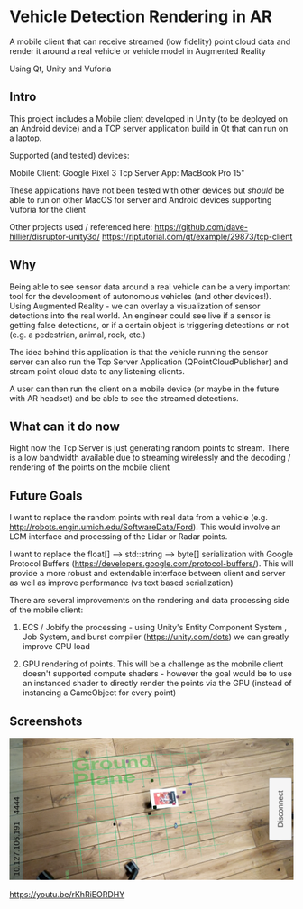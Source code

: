 # Vehicle Detection Rendering in AR
A mobile client that can receive streamed (low fidelity) point cloud data and render it around a real vehicle or vehicle model in Augmented Reality

Using Qt, Unity and Vuforia

## Intro
This project includes a Mobile client developed in Unity (to be deployed on an Android device) and a TCP server application build in Qt that can run on a laptop. 

Supported (and tested) devices: 

Mobile Client: Google Pixel 3
Tcp Server App: MacBook Pro 15"

These applications have not been tested with other devices but *should* be able to run on other MacOS for server and Android devices supporting Vuforia for the client

Other projects used / referenced here:
https://github.com/dave-hillier/disruptor-unity3d/
https://riptutorial.com/qt/example/29873/tcp-client


## Why 
Being able to see sensor data around a real vehicle can be a very important tool for the development of autonomous vehicles (and other devices!). Using Augmented Reality - we can overlay a visualization of sensor detections into the real world. An engineer could see live if a sensor is getting false detections, or if a certain object is triggering detections or not (e.g. a pedestrian, animal, rock, etc.)

The idea behind this application is that the vehicle running the sensor server can also run the Tcp Server Application (QPointCloudPublisher) and stream point cloud data to any listening clients. 

A user can then run the client on a mobile device (or maybe in the future with AR headset) and be able to see the streamed detections. 

## What can it do now
Right now the Tcp Server is just generating random points to stream. There is a low bandwidth available due to streaming wirelessly and the decoding / rendering of the points on the mobile client

## Future Goals
I want to replace the random points with real data from a vehicle (e.g. http://robots.engin.umich.edu/SoftwareData/Ford). This would involve an LCM interface and processing of the Lidar or Radar points. 

I want to replace the float[] --> std::string --> byte[] serialization with Google Protocol Buffers (https://developers.google.com/protocol-buffers/). This will provide a more robust and extendable interface between client and server as well as improve performance (vs text based serialization)

There are several improvements on the rendering and data processing side of the mobile client: 
1. ECS / Jobify the processing - using Unity's Entity Component System , Job System, and burst compiler (https://unity.com/dots) we can greatly improve CPU load

2. GPU rendering of points. This will be a challenge as the mobnile client doesn't supported compute shaders - however the goal would be to use an instanced shader to directly render the points via the GPU (instead of instancing a GameObject for every point)

## Screenshots

<p align="center">
  <img src="docs/pictures/Screenshot_20190305.png" width="800" alt="">
</p>

https://youtu.be/rKhRiEORDHY
